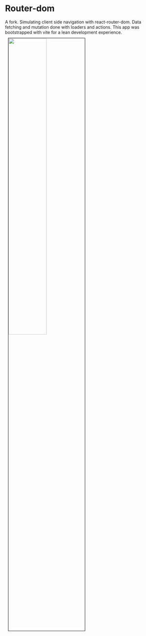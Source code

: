 # Router-dom
A fork. Simulating client side navigation with react-router-dom. Data fetching and mutation done with loaders and actions. This app was bootstrapped with vite for a lean development experience.
<img src="https://github.com/ojigs/repo/blob/main/public/screenshot.png?raw=true" width="50%" height="50%" style="border: 1px solid black; margin: 10px;">
